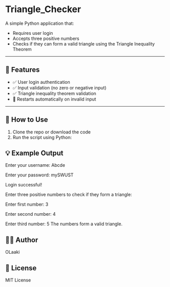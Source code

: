 # Triangle_Checker

A simple Python application that:
- Requires user login
- Accepts three positive numbers
- Checks if they can form a valid triangle using the Triangle Inequality Theorem

---

## 🚀 Features

- ✅ User login authentication
- ✅ Input validation (no zero or negative input)
- ✅ Triangle inequality theorem validation
- 🔁 Restarts automatically on invalid input

---

## 🧪 How to Use

1. Clone the repo or download the code
2. Run the script using Python:

## 💡 Example Output

Enter your username: Abcde

Enter your password: mySWUST

Login successful!

Enter three positive numbers to check if they form a triangle:

Enter first number: 3

Enter second number: 4

Enter third number: 5
The numbers form a valid triangle.



## 👨‍💻 Author

OLaaki

## 📜 License

MIT License



